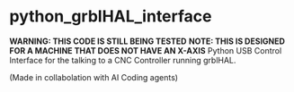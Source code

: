 # python_grblHAL_interface

**WARNING: THIS CODE IS STILL BEING TESTED**
**NOTE: THIS IS DESIGNED FOR A MACHINE THAT DOES NOT HAVE AN X-AXIS**
Python USB Control Interface for the talking to a CNC Controller running grblHAL.

(Made in collabolation with AI Coding agents)
